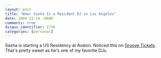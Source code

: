 ```yaml
---
layout: post
title: "Wow! Sasha Is a Resident DJ in Los Angeles"
date: 2004-12-14 -0800
comments: true
disqus_identifier: 1738
categories: [personal]
---
```

Sasha is starting a US Residency at Avalon. Noticed this on [Groove
Tickets](http://www.groovetickets.com/OrderSystem/Groove/eventviewqb.asp?Affilid=93&EventsID=13529&PGName=Avalon+Hollywood).
That's pretty sweet as he's one of my favorite DJs.

